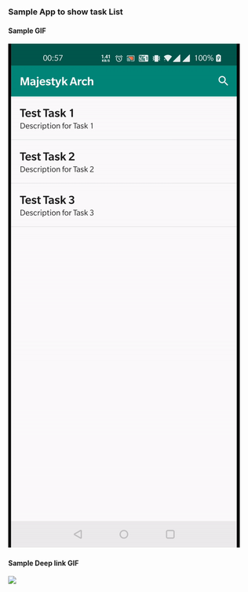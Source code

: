 ### Sample App to show task List

#### Sample GIF


![](ezgif.com-video-to-gif.gif)


#### Sample Deep link GIF
![](deep_link.gif)
